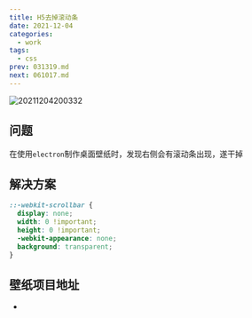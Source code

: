 ```yaml
---
title: H5去掉滚动条
date: 2021-12-04
categories:
  - work
tags:
  - css
prev: 031319.md
next: 061017.md
---
```


![20211204200332](https://gitee.com/snowyan/img2022/raw/master/2022/20211204200332.png)


<!-- more -->

## 问题

在使用`electron`制作桌面壁纸时，发现右侧会有滚动条出现，遂干掉

## 解决方案

```css
::-webkit-scrollbar {  
  display: none;  
  width: 0 !important;  
  height: 0 !important;  
  -webkit-appearance: none;  
  background: transparent;  
}  
```

## 壁纸项目地址

- []()